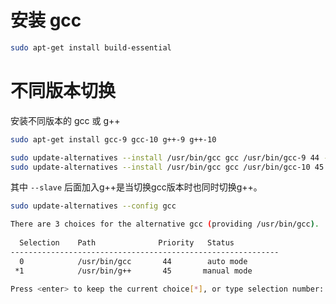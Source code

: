 # 安装 gcc

```bash
sudo apt-get install build-essential
```

# 不同版本切换

安装不同版本的 gcc 或 g++

```bash
sudo apt-get install gcc-9 gcc-10 g++-9 g++-10
```

```bash
sudo update-alternatives --install /usr/bin/gcc gcc /usr/bin/gcc-9 44 --slave /usr/bin/g++ g++ /usr/bin/g++-9
sudo update-alternatives --install /usr/bin/gcc gcc /usr/bin/gcc-10 45 --slave /usr/bin/g++ g++ /usr/bin/g++-10
```

其中 `--slave` 后面加入g++是当切换gcc版本时也同时切换g++。

```bash
sudo update-alternatives --config gcc
```

```bash
There are 3 choices for the alternative gcc (providing /usr/bin/gcc).
 
  Selection    Path              Priority   Status
------------------------------------------------------------
  0            /usr/bin/gcc       44        auto mode
 *1            /usr/bin/g++       45       manual mode
 
Press <enter> to keep the current choice[*], or type selection number:
```
